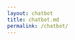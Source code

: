 ```yaml
---
layout: chatbot
title: chatbot.md
permalink: /chatbot/
---
```


<div class="gradio-container">
  <gradio-app
    src="https://sureserious-advanced-chatbot.hf.space"
    class="responsive-gradio"
  ></gradio-app>
</div>

<style>
  /* Mobile-first container */
  .gradio-container {
    display: flex;
    justify-content: center;
    margin: 0 auto;
    padding: 1rem;
    max-width: 100%;
    min-height: 60vh; /* Ensures space while loading */
  }

  /* Gradio-specific responsiveness */
  .responsive-gradio {
    width: 100%;
    height: 100%;
    min-height: 500px; /* Default height */
    border: none;
    border-radius: 12px;
    overflow: hidden; /* Prevents inner scrollbars */
  }

  /* Mobile adjustments */
  @media (max-width: 768px) {
    .responsive-gradio {
      min-height: 400px;
    }
    .gradio-container {
      padding: 0.5rem;
    }
  }

  /* Tiny screens */
  @media (max-width: 480px) {
    .responsive-gradio {
      min-height: 350px;
      border-radius: 8px;
    }
  }
</style>

<script
  type="module"
  src="https://gradio.s3-us-west-2.amazonaws.com/5.0.1/gradio.js"
></script>